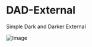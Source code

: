 # DAD-External
Simple Dark and Darker External

![Image](https://github.com/user-attachments/assets/76cf5350-21cd-486a-b334-77f85384c3e7)
